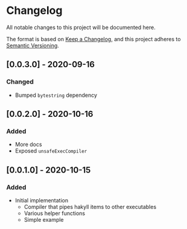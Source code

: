 # Changelog

All notable changes to this project will be documented here.

The format is based on [Keep a Changelog](https://keepachangelog.com/en/1.0.0/),
and this project adheres to [Semantic Versioning](https://semver.org/spec/v2.0.0.html).

## [0.0.3.0] - 2020-09-16
### Changed
- Bumped `bytestring` dependency

## [0.0.2.0] - 2020-10-16
### Added
- More docs
- Exposed `unsafeExecCompiler`

## [0.0.1.0] - 2020-10-15
### Added

- Initial implementation
  - Compiler that pipes hakyll items to other executables
  - Various helper functions
  - Simple example
